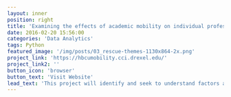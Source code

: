 ```yaml
---
layout: inner
position: right
title: 'Examining the effects of academic mobility on individual professors'' research activity and institutional human capital at HBCUs'
date: 2016-02-20 15:56:00
categories: 'Data Analytics'
tags: Python
featured_image: '/img/posts/03_rescue-themes-1130x864-2x.png'
project_link: 'https://hbcumobility.cci.drexel.edu/'
project_link2: ''
button_icon: 'browser'
button_text: 'Visit Website'
lead_text: 'This project will identify and seek to understand factors associated with mobility and retention decisions for HBCU faculty and provide data-backed evidence to support a diverse, inclusive, and equitable scientific workforce.'
---
```

